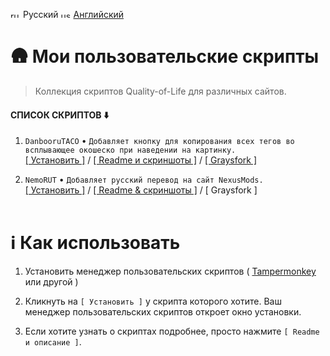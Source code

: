 <img width="16" height="11" alt="ru" src="https://github.com/user-attachments/assets/fec055f0-e3d1-4fb9-a869-f5dd53e951ad" /> Русский
<img width="16" height="11" alt="us" src="https://github.com/user-attachments/assets/d1d687d5-eb4c-4363-afdb-45c97d201bec" /> [Английский](./README.md)
# 🛖 Мои пользовательские скрипты
> Коллекция скриптов Quality-of-Life для различных сайтов.

#### СПИСОК СКРИПТОВ ⬇️
1. `DanbooruTACO` • `Добавляет кнопку для копирования всех тегов во всплывающее окошеско при наведении на картинку.`<br>
[[ Установить ]](https://raw.githubusercontent.com/vanja-san/JS-UserScripts/main/scripts/DanbooruTACO/danbooruTaCo.user.js) / [[ Readme и скриншоты ]](./scripts/DanbooruTACO) / [[ Graysfork ]](https://greasyfork.org/scripts/546052-danbooru-taco)

2. `NemoRUT` • `Добавляет русский перевод на сайт NexusMods.`<br>
[[ Установить ]](https://raw.githubusercontent.com/vanja-san/JS-UserScripts/main/scripts/NemoRUT/Nemo-RUT.user.js) / [[ Readme & скриншоты ]](./scripts/NemoRUT) / [ Graysfork ]
 <br><br>
# ℹ️ Как использовать
1. Установить менеджер пользовательских скриптов ( [Tampermonkey](https://www.tampermonkey.net/) или другой )

2. Кликнуть на `[ Установить ]` у скрипта которого хотите. Ваш менеджер пользовательских скриптов откроет окно установки.
3. Если хотите узнать о скриптах подробнее, просто нажмите  `[ Readme и описание ]`.

